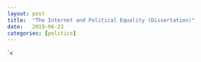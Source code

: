 ```yaml
---
layout: post
title:  "The Internet and Political Equality (Dissertation)"
date:   2019-06-23
categories: [politics]
---
```


`<
